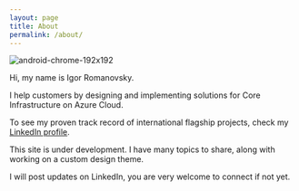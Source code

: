 ```yaml
---
layout: page
title: About
permalink: /about/
---
```

![android-chrome-192x192](https://github.com/iromanovsky/irom.info/assets/15823576/14607376-9477-4868-949f-8c4108b5dbee)

Hi, my name is Igor Romanovsky.

I help customers by designing and implementing solutions for Core Infrastructure on Azure Cloud. 

To see my proven track record of international flagship projects, check my [LinkedIn profile](https://www.linkedin.com/in/iromanovsky/).

This site is under development. I have many topics to share, along with working on a custom design theme.

I will post updates on LinkedIn, you are very welcome to connect if not yet.
